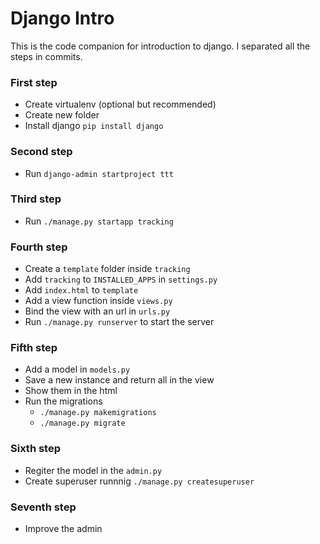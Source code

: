 Django Intro
============

This is the code companion for introduction to django. I separated all the steps in commits.

### First step
* Create virtualenv (optional but recommended)
* Create new folder
* Install django ```pip install django```

### Second step
* Run ```django-admin startproject ttt```

### Third step
* Run ```./manage.py startapp tracking```

### Fourth step
* Create a `template` folder inside `tracking`
* Add `tracking` to `INSTALLED_APPS` in `settings.py`
* Add `index.html` to `template`
* Add a view function inside `views.py`
* Bind the view with an url in `urls.py`
* Run `./manage.py runserver` to start the server

### Fifth step
* Add a model in `models.py`
* Save a new instance and return all in the view
* Show them in the html
* Run the migrations
    * `./manage.py makemigrations`
    * `./manage.py migrate`

### Sixth step
* Regiter the model in the `admin.py` 
* Create superuser runnnig `./manage.py createsuperuser`

### Seventh step
* Improve the admin